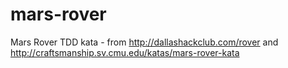 mars-rover
==========

Mars Rover TDD kata - from
http://dallashackclub.com/rover
and
http://craftsmanship.sv.cmu.edu/katas/mars-rover-kata